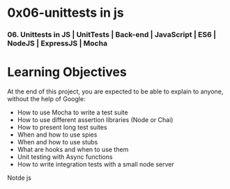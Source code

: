 # 0x06-unittests in js

### 06. Unittests in JS | UnitTests | Back-end | JavaScript | ES6 | NodeJS | ExpressJS | Mocha

# Learning Objectives
<p>At the end of this project, you are expected to be able to explain to anyone, without the help of Google:

- How to use Mocha to write a test suite
- How to use different assertion libraries (Node or Chai)
- How to present long test suites
- When and how to use spies
- When and how to use stubs
- What are hooks and when to use them
- Unit testing with Async functions
- How to write integration tests with a small node server

Notde js
